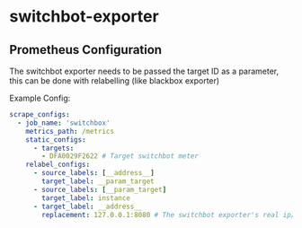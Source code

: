 # switchbot-exporter

## Prometheus Configuration

The switchbot exporter needs to be passed the target ID as a parameter, this can be done with relabelling (like blackbox exporter)

Example Config:

``` yaml
scrape_configs:
  - job_name: 'switchbox'
    metrics_path: /metrics
    static_configs:
      - targets:
        - DFA0029F2622 # Target switchbot meter
    relabel_configs:
      - source_labels: [__address__]
        target_label: __param_target
      - source_labels: [__param_target]
        target_label: instance
      - target_label: __address__
        replacement: 127.0.0.1:8080 # The switchbot exporter's real ip/port
```

